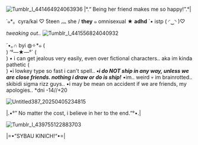 ![Tumblr_l_441464924063936](https://github.com/user-attachments/assets/3b817b44-9b30-4b50-af3d-72892dcdaeb7)
|°.“ Being her friend makes me so happy!”.°|

⁠˙⁠๑*⁠。cyra/kai ♡ 5teen 灬 she / **they** ๑
omnisexual ★ **adhd** `• istp (⁠ ⁠◜⁠‿⁠◝⁠ ⁠)⁠♡

_tweaking out.._
![Tumblr_l_441556824040932](https://github.com/user-attachments/assets/7d9b64eb-c782-4afa-bf85-37ace9283789)


⁠´⁠•⁠｡⁠∩ byi ◍⁠✧⁠*๑ 
( <br> ) ‘°—★—°`
( <br> ) • i can get jealous very easily, even over fictional characters.. aka im kinda pathetic
( <br> ) •i lowkey type so fast i can't spell..
***•i do NOT ship in any way, unless we are close friends. nothing i draw or do is ship!***
•im.. weird 💀 im brainrotted.. skibidi sigma rizz guys..
•i may be mean on accident if we are friends, my apologies..
*dni -14//+20

![Untitled387_20250405234815](https://github.com/user-attachments/assets/cf556cfb-9f18-4894-8dbf-b01c13b80587)

|.•°” No matter the cost, i believe in her to the end.“°•.|

![Tumblr_l_439755122883703](https://github.com/user-attachments/assets/24c3369d-40e1-42aa-8c46-39bb0ca1ad6f)

|=•”SYBAU KINICH!“•=|
